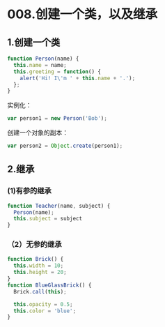 # 008.创建一个类，以及继承

## 1.创建一个类

```js
function Person(name) {
  this.name = name;
  this.greeting = function() {
    alert('Hi! I\'m ' + this.name + '.');
  };
}
```

实例化：

```js
var person1 = new Person('Bob');
```

创建一个对象的副本：

```js
var person2 = Object.create(person1);
```



## 2.继承

### (1)有参的继承

```js
function Teacher(name, subject) {
  Person(name);
  this.subject = subject
}
```

### （2）无参的继承

```js
function Brick() {
  this.width = 10;
  this.height = 20;
}
function BlueGlassBrick() {
  Brick.call(this);

  this.opacity = 0.5;
  this.color = 'blue';
}
```




